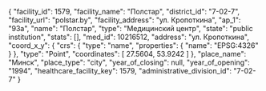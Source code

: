 {
    "facility_id": 1579,
    "facility_name": "Полстар",
    "district_id": "7-02-7",
    "facility_url": "polstar.by",
    "facility_address": "ул. Кропоткина",
    "ap_1": "93а",
    "name": "Полстар",
    "type": "Медицинский центр",
    "state": "public institution",
    "stats": [],
    "med_id": 10216512,
    "address": "ул. Кропоткина",
    "coord_x_y": {
        "crs": {
            "type": "name",
            "properties": {
                "name": "EPSG:4326"
            }
        },
        "type": "Point",
        "coordinates": [
            27.5604,
            53.9242
        ]
    },
    "place_name": "Минск",
    "place_type": "city",
    "year_of_closing": null,
    "year_of_opening": "1994",
    "healthcare_facility_key": 1579,
    "administrative_division_id": "7-02-7"
}
